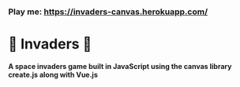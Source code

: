 
### Play me: https://invaders-canvas.herokuapp.com/

# 👾 Invaders 👾
#### A space invaders game built in JavaScript using the canvas library create.js along with Vue.js
